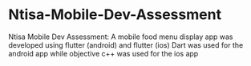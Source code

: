 # Ntisa-Mobile-Dev-Assessment
Ntisa Mobile Dev Assessment: A mobile food menu display app was developed using flutter (android) and flutter (ios)
Dart was used for the android app while objective c++ was used for the ios app
